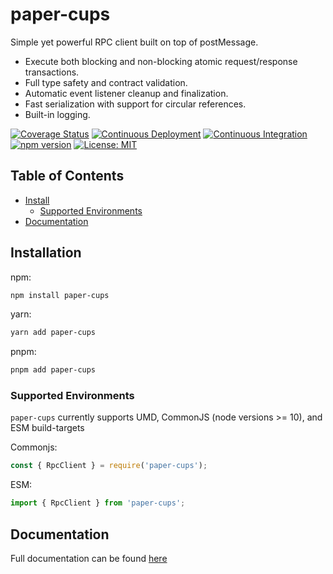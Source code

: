 # paper-cups

Simple yet powerful RPC client built on top of postMessage.

- Execute both blocking and non-blocking atomic request/response transactions.
- Full type safety and contract validation.
- Automatic event listener cleanup and finalization.
- Fast serialization with support for circular references.
- Built-in logging.

[![Coverage Status](https://coveralls.io/repos/github/MatthewZito/paper-cups/badge.svg?branch=master)](https://coveralls.io/github/MatthewZito/paper-cups?branch=master)
[![Continuous Deployment](https://github.com/MatthewZito/paper-cups/actions/workflows/cd.yml/badge.svg)](https://github.com/MatthewZito/paper-cups/actions/workflows/cd.yml)
[![Continuous Integration](https://github.com/MatthewZito/paper-cups/actions/workflows/ci.yml/badge.svg)](https://github.com/MatthewZito/paper-cups/actions/workflows/ci.yml)
[![npm version](https://badge.fury.io/js/paper-cups.svg)](https://badge.fury.io/js/paper-cups)
[![License: MIT](https://img.shields.io/badge/License-MIT-yellow.svg)](https://opensource.org/licenses/MIT)

## Table of Contents

- [Install](#install)
  - [Supported Environments](#support)
- [Documentation](#docs)

## <a name="install"></a> Installation

npm:

```bash
npm install paper-cups
```

yarn:

```bash
yarn add paper-cups
```

pnpm:

```bash
pnpm add paper-cups
```

### <a name="support"></a>  Supported Environments

`paper-cups` currently supports UMD, CommonJS (node versions >= 10), and ESM build-targets

Commonjs:

```js
const { RpcClient } = require('paper-cups');
```

ESM:

```js
import { RpcClient } from 'paper-cups';
```

## <a name="docs"></a> Documentation

Full documentation can be found [here](https://exbotanical.github.io/paper-cups)
